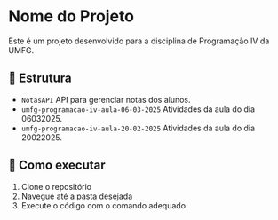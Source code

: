 # Nome do Projeto

Este é um projeto desenvolvido para a disciplina de Programação IV da UMFG.

## 📁 Estrutura

- `NotasAPI` API para gerenciar notas dos alunos.
- `umfg-programacao-iv-aula-06-03-2025` Atividades da aula do dia 06032025.
- `umfg-programacao-iv-aula-20-02-2025` Atividades da aula do dia 20022025.

## 🚀 Como executar

1. Clone o repositório
2. Navegue até a pasta desejada
3. Execute o código com o comando adequado
